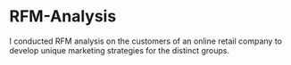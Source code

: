 # RFM-Analysis
I conducted RFM analysis on the customers of an online retail company to develop unique marketing strategies for the distinct groups.
